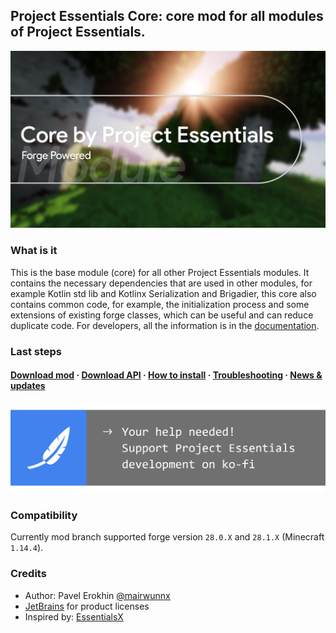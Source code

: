 ## Project Essentials Core: core mod for all modules of Project Essentials.

<img src="./assets/core_social_logo.jpg">

### What is it

This is the base module (core) for all other Project Essentials modules. It contains the necessary dependencies that are used in other modules, for example Kotlin std lib and Kotlinx Serialization and Brigadier, this core also contains common code, for example, the initialization process and some extensions of existing forge classes, which can be useful and can reduce duplicate code. For developers, all the information is in the [documentation](documentation/for-developers.md).

### Last steps

#### [Download mod](https://github.com/ProjectEssentials/ProjectEssentials-Core/releases/download/v1.14.4-1.1.0.0/ProjectEssentials-Core-MOD-1.14.4-1.1.0.0.jar) · [Download API](https://github.com/ProjectEssentials/ProjectEssentials-Core/releases/download/v1.14.4-1.1.0.0/ProjectEssentials-Core-API-1.14.4-1.1.0.0.jar) · [How to install](documentation/for-players.md) · [Troubleshooting](https://github.com/ProjectEssentials/ProjectEssentials-Core/issues/new/choose) · [News & updates](https://t.me/minecraftforge)

<a href="https://ko-fi.com/mairwunnx" target="_blank"><img src="./assets/support_social.png"></a>

### Compatibility

Currently mod branch supported forge version `28.0.X` and `28.1.X` (Minecraft `1.14.4`).

### Credits

- Author: Pavel Erokhin [@mairwunnx](https://github.com/mairwunnx)
- [JetBrains](https://www.jetbrains.com/) for product licenses
- Inspired by: [EssentialsX](https://github.com/EssentialsX)
